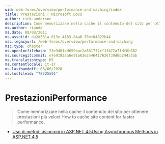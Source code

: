```yaml
---
uid: web-forms/overview/performance-and-caching/index
title: Prestazioni | Microsoft Docs
author: rick-anderson
description: Come memorizzare nella cache il contenuto del sito per ottenere prestazioni più veloci.
ms.author: riande
ms.date: 08/08/2011
ms.assetid: da2d581a-019e-4183-84a6-70bf04822b44
msc.legacyurl: /web-forms/overview/performance-and-caching
msc.type: chapter
ms.openlocfilehash: 73e9d81ed659eac2a6817f2cf1f472a71df8b882
ms.sourcegitcommit: e7e91932a6e91a63e2e46417626f39d6b244a3ab
ms.translationtype: MT
ms.contentlocale: it-IT
ms.lasthandoff: 03/06/2020
ms.locfileid: "78525501"
---
```

# <a name="performance"></a><span data-ttu-id="163bb-103">Prestazioni</span><span class="sxs-lookup"><span data-stu-id="163bb-103">Performance</span></span>

> <span data-ttu-id="163bb-104">Come memorizzare nella cache il contenuto del sito per ottenere prestazioni più veloci.</span><span class="sxs-lookup"><span data-stu-id="163bb-104">How to cache site content for faster performance.</span></span>

- [<span data-ttu-id="163bb-105">Uso di metodi asincroni in ASP.NET 4.5</span><span class="sxs-lookup"><span data-stu-id="163bb-105">Using Asynchronous Methods in ASP.NET 4.5</span></span>](using-asynchronous-methods-in-aspnet-45.md)
